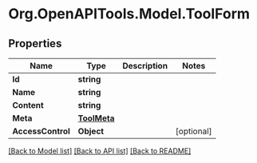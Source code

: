 # Org.OpenAPITools.Model.ToolForm

## Properties

Name | Type | Description | Notes
------------ | ------------- | ------------- | -------------
**Id** | **string** |  | 
**Name** | **string** |  | 
**Content** | **string** |  | 
**Meta** | [**ToolMeta**](ToolMeta.md) |  | 
**AccessControl** | **Object** |  | [optional] 

[[Back to Model list]](../../README.md#documentation-for-models) [[Back to API list]](../../README.md#documentation-for-api-endpoints) [[Back to README]](../../README.md)

